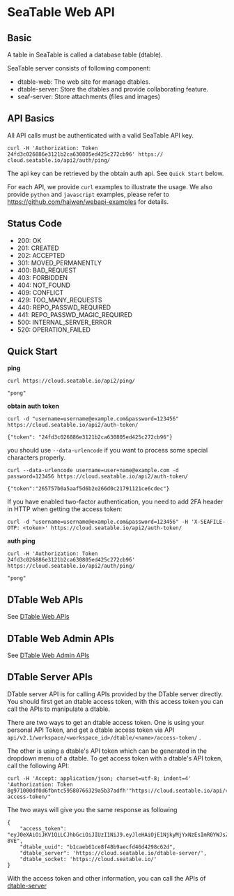 # SeaTable Web API

## Basic

A table in SeaTable is called a database table (dtable).

SeaTable server consists of following component:

* dtable-web: The web site for manage dtables.
* dtable-server: Store the dtables and provide collaborating feature.
* seaf-server: Store attachments (files and images)

## API Basics

All API calls must be authenticated with a valid SeaTable API key.

```
curl -H 'Authorization: Token 24fd3c026886e3121b2ca630805ed425c272cb96' https://
cloud.seatable.io/api2/auth/ping/

```

The api key can be retrieved by the obtain auth api. See `Quick Start` below.

For each API, we provide `curl` examples to illustrate the usage. We also provide `python` and `javascript` examples, please refer to <https://github.com/haiwen/webapi-examples> for details.

## Status Code

* 200: OK
* 201: CREATED
* 202: ACCEPTED
* 301: MOVED_PERMANENTLY
* 400: BAD_REQUEST
* 403: FORBIDDEN
* 404: NOT_FOUND
* 409: CONFLICT
* 429: TOO_MANY_REQUESTS
* 440: REPO_PASSWD_REQUIRED
* 441: REPO_PASSWD_MAGIC_REQUIRED
* 500: INTERNAL_SERVER_ERROR
* 520: OPERATION_FAILED

## Quick Start

**ping**

```
curl https://cloud.seatable.io/api2/ping/

"pong"

```

**obtain auth token**

```
curl -d "username=username@example.com&password=123456" https://cloud.seatable.io/api2/auth-token/

{"token": "24fd3c026886e3121b2ca630805ed425c272cb96"}

```

you should use `--data-urlencode` if you want to process some special characters properly.

```
curl --data-urlencode username=user+name@example.com -d password=123456 https://cloud.seatable.io/api2/auth-token/

{"token":"265757b0a5aaf5d6b2e266d0c21791121ce6cdec"}

```

If you have enabled two-factor authentication, you need to add 2FA header in HTTP when getting the access token:

```
curl -d "username=username@example.com&password=123456" -H 'X-SEAFILE-OTP: <token>' https://cloud.seatable.io/api2/auth-token/

```

**auth ping**

```
curl -H 'Authorization: Token 24fd3c026886e3121b2ca630805ed425c272cb96' https://cloud.seatable.io/api2/auth/ping/

"pong"

```

## DTable Web APIs

See [DTable Web APIs](dtable-web-v2.1)

## DTable Web Admin APIs

See [DTable Web Admin APIs](dtable-web-v2.1-admin)

## DTable Server APIs

DTable server API is for calling APIs provided by the DTable server directly. You should first get an dtable access token, with this access token you can call the APIs to manipulate a dtable.

There are two ways to get an dtable access token. One is using your personal API Token, and get a dtable access token via API `api/v2.1/workspace/<workspace_id>/dtable/<name>/access-token/` .

The other is using a dtable's API token which can be generated in the dropdown menu of a dtable. To get access token with a dtable's API token, call the following API:

```
curl -H 'Accept: application/json; charset=utf-8; indent=4' 'Authorization: Token 8g971000df0d6fbntc59580766329a5b37adfh'"https://cloud.seatable.io/api/v2.1/dtable/app-access-token/"

```

The two ways will give you the same response as following

```
{    
    "access_token": "eyJ0eXAiOiJKV1QiLCJhbGciOiJIUzI1NiJ9.eyJleHAiOjE1NjkyMjYxNzEsImR0YWJsZV91dWlkIjoiYjFjYWViNjFjZThmNDhiOWFlY2ZkNDZkNDI5OGM2MmQiLCJ1c2VybmFtZSI6IjEyM0BxcS5jb20iLCJwZXJtaXNzaW9uIjoiciIsImFwcF9uYW1lIjoicnR5dSJ9.pUn_HtrNwISji0nOe0_-0b5JyXN0yEIwzhdIaju-8VE",    
    "dtable_uuid": "b1caeb61ce8f48b9aecfd46d4298c62d",
    "dtable_server": 'https://cloud.seatable.io/dtable-server/',
    "dtable_socket: 'https://cloud.seatable.io/'
}

```

With the access token and other information, you can call the APIs of [dtable-server](dtable-server)


